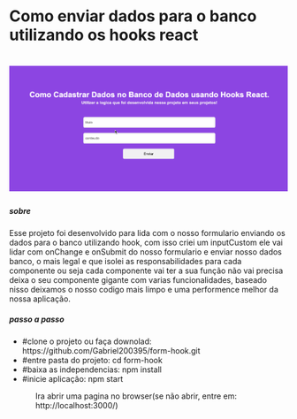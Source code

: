 <html>
<body>
    <h1>Como enviar dados para o banco utilizando os hooks react<h1> 
        <img src="/public/images/form-tela.gif" /> 
    <br />
         <h5>sobre</h5>
          <div>
            <p>Esse projeto foi desenvolvido para lida com o nosso formulario enviando os dados para o banco utilizando hook,
            com isso criei um inputCustom ele vai lidar com onChange e onSubmit do nosso formulario e enviar nosso dados banco, o mais legal e 
            que isolei as responsabilidades para  cada componente ou seja cada componente vai ter a sua função não vai precisa deixa o seu
            componente gigante com varias funcionalidades, baseado nisso deixamos o nosso codigo mais limpo e uma performence melhor da nossa aplicação.     
            </p>  
          </div>    
         <h5>passo a passo</h5>
      <ul>
         <li>#clone o projeto ou faça downolad: https://github.com/Gabriel200395/form-hook.git </li>
         <li>#entre pasta do projeto: cd form-hook </li>
         <li>#baixa as independencias: npm install</li>
         <li>#inicie aplicação: npm start</li>
      <ul>
     <p>Ira abrir uma pagina no browser(se não abrir, entre em: http://localhost:3000/)</p>
</body>  
</html>

